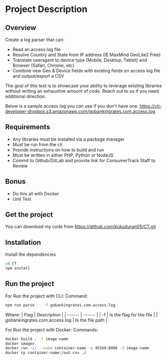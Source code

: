 # Project Description
## Overview
Create a log parser that can:
 - Read an access log file
 - Resolve Country and State from IP address (IE MaxMind GeoLite2 Free)
 - Translate useragent to device type (Mobile, Desktop, Tablet) and Browser (Safari, Chrome, etc)
 - Combine new Geo & Device fields with existing fields on access log file and output/export a CSV

The goal of this test is to showcase your ability to leverage existing libraries without writing an exhaustive amount of code. Reach out to us if you need additional direction.

Below is a sample access log you can use if you don't have one.
https://cti-developer-dropbox.s3.amazonaws.com/gobankingrates.com.access.log
 
## Requirements
 - Any libraries must be installed via a package manager
 - Must be run from the cli
 - Provide instructions on how to build and run
 - Must be written in either PHP, Python or NodeJS
 - Commit to Github/GitLab and provide link for ConsumerTrack Staff to Review
 
## Bonus
 - Do this all with Docker
 - Unit Test

## Get the project
You can download my code from https://github.com/kukuduran05/CT.git

## Installation
Install the dependencies
```sh
cd CT
npm install
```

## Run the project
For Run the project with CLI:
Command:
```sh
npm run parse -- -f gobankingrates.com.access.log
```
Where:
| Flag | Description |
| ------ | ------ |
| -f | Is the flag for the file |
| gobankingrates.com.access.log | Is the file path |

For Run the project with Docker:
Commands:
```sh
docker build . -t image-name
docker images
docker run -it --name container-name -p 49160:8080 -d image-name
docker cp container-name:/out.csv ./
```
